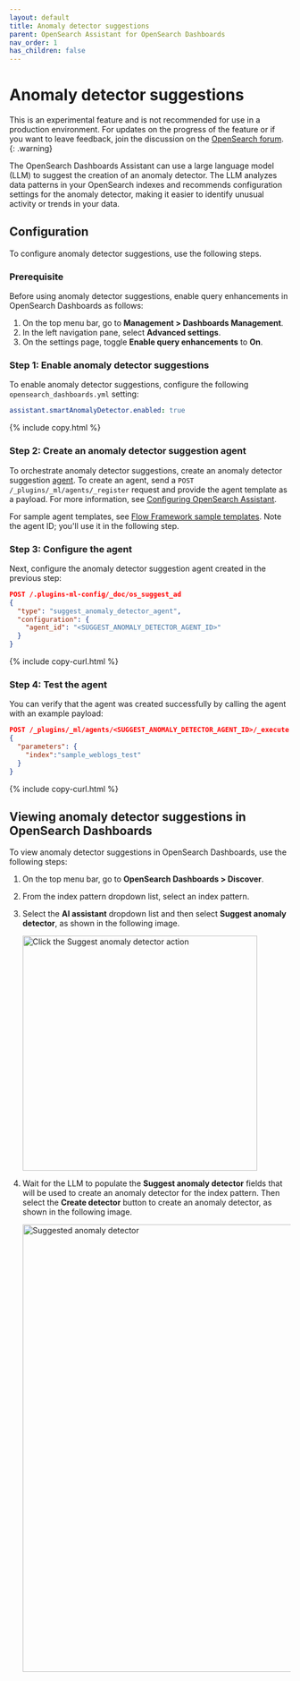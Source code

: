 ```yaml
---
layout: default
title: Anomaly detector suggestions
parent: OpenSearch Assistant for OpenSearch Dashboards
nav_order: 1
has_children: false
---
```


# Anomaly detector suggestions

This is an experimental feature and is not recommended for use in a production environment. For updates on the progress of the feature or if you want to leave feedback, join the discussion on the [OpenSearch forum](https://forum.opensearch.org/).    
{: .warning}

The OpenSearch Dashboards Assistant can use a large language model (LLM) to suggest the creation of an anomaly detector. The LLM analyzes data patterns in your OpenSearch indexes and recommends configuration settings for the anomaly detector, making it easier to identify unusual activity or trends in your data.

## Configuration

To configure anomaly detector suggestions, use the following steps.

### Prerequisite

Before using anomaly detector suggestions, enable query enhancements in OpenSearch Dashboards as follows:

1. On the top menu bar, go to **Management > Dashboards Management**. 
1. In the left navigation pane, select **Advanced settings**.
1. On the settings page, toggle **Enable query enhancements** to **On**.

### Step 1: Enable anomaly detector suggestions

To enable anomaly detector suggestions, configure the following `opensearch_dashboards.yml` setting:

```yaml
assistant.smartAnomalyDetector.enabled: true
```
{% include copy.html %}

### Step 2: Create an anomaly detector suggestion agent

To orchestrate anomaly detector suggestions, create an anomaly detector suggestion [agent]({{site.url}}{{site.baseurl}}/ml-commons-plugin/agents-tools/index/#agents). To create an agent, send a `POST /_plugins/_ml/agents/_register` request and provide the agent template as a payload. For more information, see [Configuring OpenSearch Assistant]({{site.url}}{{site.baseurl}}/dashboards/dashboards-assistant/index/#configuring-opensearch-assistant).

For sample agent templates, see [Flow Framework sample templates](https://github.com/opensearch-project/flow-framework/tree/2.x/sample-templates). Note the agent ID; you'll use it in the following step.

### Step 3: Configure the agent

Next, configure the anomaly detector suggestion agent created in the previous step:

```json
POST /.plugins-ml-config/_doc/os_suggest_ad
{
  "type": "suggest_anomaly_detector_agent",
  "configuration": {
    "agent_id": "<SUGGEST_ANOMALY_DETECTOR_AGENT_ID>"
  }
}
```
{% include copy-curl.html %}

### Step 4: Test the agent

You can verify that the agent was created successfully by calling the agent with an example payload:

```json
POST /_plugins/_ml/agents/<SUGGEST_ANOMALY_DETECTOR_AGENT_ID>/_execute
{
  "parameters": {
    "index":"sample_weblogs_test"
  }
}
```
{% include copy-curl.html %}

## Viewing anomaly detector suggestions in OpenSearch Dashboards

To view anomaly detector suggestions in OpenSearch Dashboards, use the following steps:

1. On the top menu bar, go to **OpenSearch Dashboards > Discover**.

1. From the index pattern dropdown list, select an index pattern.

1. Select the **AI assistant** dropdown list and then select **Suggest anomaly detector**, as shown in the following image.

    <img width="420px" src="{{site.url}}{{site.baseurl}}/images/dashboards-assistant/suggestAD-button.png" alt="Click the Suggest anomaly detector action">

1. Wait for the LLM to populate the **Suggest anomaly detector** fields that will be used to create an anomaly detector for the index pattern. Then select the **Create detector** button to create an anomaly detector, as shown in the following image.

    <img width="800px" src="{{site.url}}{{site.baseurl}}/images/dashboards-assistant/suggestAD-UI.png" alt="Suggested anomaly detector">

